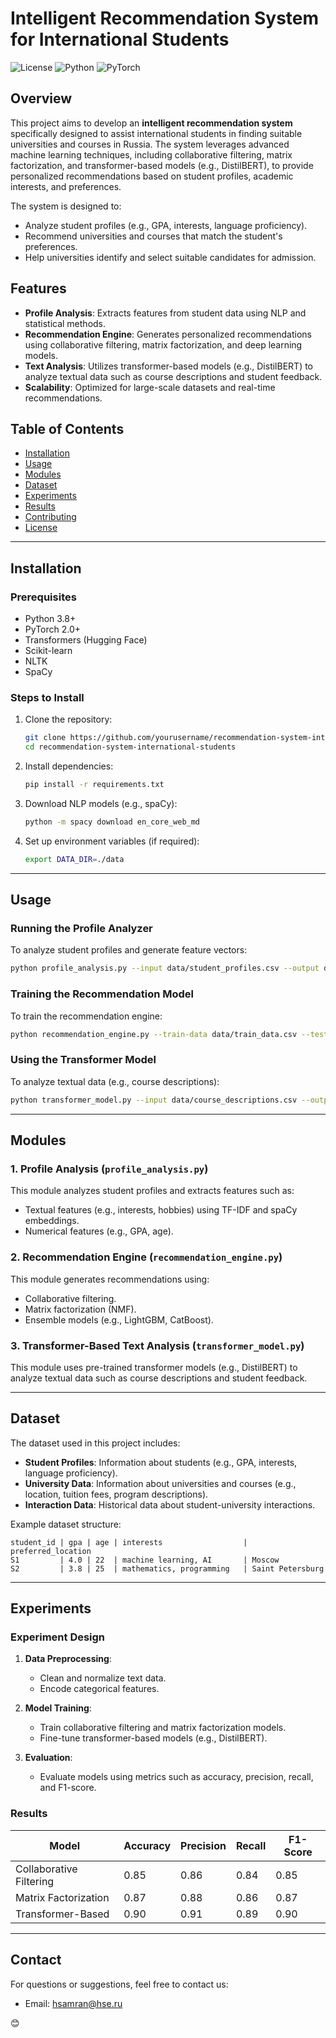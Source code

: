 
# Intelligent Recommendation System for International Students

![License](https://img.shields.io/badge/license-MIT-blue.svg) ![Python](https://img.shields.io/badge/python-3.8%20%7C%203.9%20%7C%203.10-blue) ![PyTorch](https://img.shields.io/badge/pytorch-2.0-orange)

## Overview

This project aims to develop an **intelligent recommendation system** specifically designed to assist international students in finding suitable universities and courses in Russia. The system leverages advanced machine learning techniques, including collaborative filtering, matrix factorization, and transformer-based models (e.g., DistilBERT), to provide personalized recommendations based on student profiles, academic interests, and preferences.

The system is designed to:
- Analyze student profiles (e.g., GPA, interests, language proficiency).
- Recommend universities and courses that match the student's preferences.
- Help universities identify and select suitable candidates for admission.

## Features

- **Profile Analysis**: Extracts features from student data using NLP and statistical methods.
- **Recommendation Engine**: Generates personalized recommendations using collaborative filtering, matrix factorization, and deep learning models.
- **Text Analysis**: Utilizes transformer-based models (e.g., DistilBERT) to analyze textual data such as course descriptions and student feedback.
- **Scalability**: Optimized for large-scale datasets and real-time recommendations.

## Table of Contents

- [Installation](#installation)
- [Usage](#usage)
- [Modules](#modules)
- [Dataset](#dataset)
- [Experiments](#experiments)
- [Results](#results)
- [Contributing](#contributing)
- [License](#license)

---

## Installation

### Prerequisites

- Python 3.8+
- PyTorch 2.0+
- Transformers (Hugging Face)
- Scikit-learn
- NLTK
- SpaCy

### Steps to Install

1. Clone the repository:
   ```bash
   git clone https://github.com/yourusername/recommendation-system-international-students.git
   cd recommendation-system-international-students
   ```

2. Install dependencies:
   ```bash
   pip install -r requirements.txt
   ```

3. Download NLP models (e.g., spaCy):
   ```bash
   python -m spacy download en_core_web_md
   ```

4. Set up environment variables (if required):
   ```bash
   export DATA_DIR=./data
   ```

---

## Usage

### Running the Profile Analyzer

To analyze student profiles and generate feature vectors:
```bash
python profile_analysis.py --input data/student_profiles.csv --output data/profile_features.npy
```

### Training the Recommendation Model

To train the recommendation engine:
```bash
python recommendation_engine.py --train-data data/train_data.csv --test-data data/test_data.csv --output results/predictions.csv
```

### Using the Transformer Model

To analyze textual data (e.g., course descriptions):
```bash
python transformer_model.py --input data/course_descriptions.csv --output data/text_embeddings.npy
```

---

## Modules

### 1. Profile Analysis (`profile_analysis.py`)

This module analyzes student profiles and extracts features such as:
- Textual features (e.g., interests, hobbies) using TF-IDF and spaCy embeddings.
- Numerical features (e.g., GPA, age).

### 2. Recommendation Engine (`recommendation_engine.py`)

This module generates recommendations using:
- Collaborative filtering.
- Matrix factorization (NMF).
- Ensemble models (e.g., LightGBM, CatBoost).

### 3. Transformer-Based Text Analysis (`transformer_model.py`)

This module uses pre-trained transformer models (e.g., DistilBERT) to analyze textual data such as course descriptions and student feedback.

---

## Dataset

The dataset used in this project includes:
- **Student Profiles**: Information about students (e.g., GPA, interests, language proficiency).
- **University Data**: Information about universities and courses (e.g., location, tuition fees, program descriptions).
- **Interaction Data**: Historical data about student-university interactions.

Example dataset structure:
```plaintext
student_id | gpa | age | interests                  | preferred_location
S1         | 4.0 | 22  | machine learning, AI       | Moscow
S2         | 3.8 | 25  | mathematics, programming   | Saint Petersburg
```

---

## Experiments

### Experiment Design

1. **Data Preprocessing**:
   - Clean and normalize text data.
   - Encode categorical features.

2. **Model Training**:
   - Train collaborative filtering and matrix factorization models.
   - Fine-tune transformer-based models (e.g., DistilBERT).

3. **Evaluation**:
   - Evaluate models using metrics such as accuracy, precision, recall, and F1-score.

### Results

| Model               | Accuracy | Precision | Recall | F1-Score |
|---------------------|----------|-----------|--------|----------|
| Collaborative Filtering | 0.85     | 0.86      | 0.84   | 0.85     |
| Matrix Factorization    | 0.87     | 0.88      | 0.86   | 0.87     |
| Transformer-Based       | 0.90     | 0.91      | 0.89   | 0.90     |

---


## Contact

For questions or suggestions, feel free to contact us:
- Email: hsamran@hse.ru

😊
